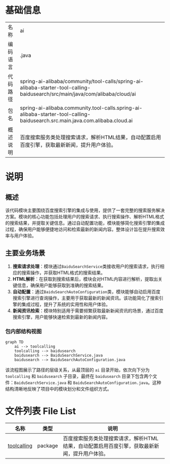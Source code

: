 # 基础信息

|      |      |
|------|------|
| 名称 | ai |
| 编码语言 | .java |
| 代码路径 | spring-ai-alibaba/community/tool-calls/spring-ai-alibaba-starter-tool-calling-baidusearch/src/main/java/com/alibaba/cloud/ai |
| 包名 | spring-ai-alibaba.community.tool-calls.spring-ai-alibaba-starter-tool-calling-baidusearch.src.main.java.com.alibaba.cloud.ai |
| 概述说明 | 百度搜索服务类处理搜索请求，解析HTML结果，自动配置启用百度引擎，获取最新新闻，提升用户体验。 |

# 说明

## 概述

该代码模块主要围绕百度搜索引擎的集成与使用，提供了一套完整的搜索服务解决方案。模块的核心功能包括处理用户的搜索请求、执行搜索操作、解析HTML格式的搜索结果，并提取关键信息。通过自动配置功能，模块能够简化搜索引擎的集成过程，确保用户能够便捷地访问和检索最新的新闻内容。整体设计旨在提升搜索效率与用户体验。

## 主要业务场景

1. **搜索请求处理**：模块通过`BaiduSearchService`类接收用户的搜索请求，执行相应的搜索操作，并获取HTML格式的搜索结果。
2. **HTML解析**：在获取到搜索结果后，模块会对HTML内容进行解析，提取出关键信息，确保用户能够获取到准确的搜索结果。
3. **自动配置**：通过`BaiduSearchAutoConfiguration`类，模块能够自动启用百度搜索引擎进行查询操作，主要用于获取最新的新闻资讯。该功能简化了搜索引擎的集成过程，提升了系统的实用性和用户体验。
4. **新闻资讯检索**：模块特别适用于需要频繁获取最新新闻资讯的场景，通过百度搜索引擎，用户能够快速检索到最新的新闻内容。


### 包内部结构视图

```mermaid
graph TD
    ai --> toolcalling
    toolcalling --> baidusearch
    baidusearch --> BaiduSearchService.java
    baidusearch --> BaiduSearchAutoConfiguration.java
```

该流程图展示了路径的层级关系，从最顶层的 `ai` 目录开始，依次向下分为 `toolcalling` 和 `baidusearch` 子目录，最终在 `baidusearch` 目录下包含两个文件：`BaiduSearchService.java` 和 `BaiduSearchAutoConfiguration.java`。这种结构清晰地反映了项目中的模块划分和文件组织方式。

# 文件列表 File List

| 名称   | 类型  | 说明 |
|-------|------|-------------|
| [toolcalling](toolcalling/_module.md) | package | 百度搜索服务类处理搜索请求，解析HTML结果，自动配置启用百度引擎，获取最新新闻，提升用户体验。 |


